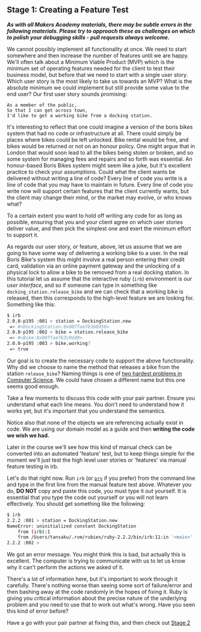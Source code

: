 ## Stage 1: Creating a Feature Test

***As with all Makers Academy materials, there may be subtle errors in the following materials.  Please try to approach these as challenges on which to polish your debugging skills - pull requests always welcome.***

We cannot possibly implement all functionality at once. We need to start somewhere and then increase the number of features until we are happy.  We'll often talk about a Minimum Viable Product (MVP) which is the minimum set of operating features needed for the client to test their business model, but before that we need to start with a single user story.  Which user story is the most likely to take us towards an MVP? What is the absolute minimum we could implement but still provide some value to the end user? Our first user story sounds promising:

```
As a member of the public,
So that I can get across town,
I'd like to get a working bike from a docking station.
```

It's interesting to reflect that one could imagine a version of the boris bikes system that had no code or infrastructure at all.  There could simply be places where bikes could be left unlocked.  Bike rental would be free, and bikes would be returned or not on an honour policy.  One might argue that in London that would soon lead to all the bikes being stolen or broken, and so some system for managing fees and repairs and so forth was essential.  An honour-based Boris Bikes system might seem like a joke, but it's excellent practice to check your assumptions.  Could what the client wants be delivered without writing a line of code?  Every line of code you write is a line of code that you may have to maintain in future. Every line of code you write now will support certain features that the client currently wants, but the client may change their mind, or the market may evolve, or who knows what?

To a certain extent you want to hold off writing any code for as long as possible, ensuring that you and your client agree on which user stories deliver value, and then pick the simplest one and exert the minimum effort to support it.

As regards our user story, or feature, above, let us assume that we are going to have some way of delivering a working bike to a user.  In the real Boris Bike's system this might involve a real person entering their credit card, validation via an online payment gateway and the unlocking of a physical lock to allow a bike to be removed from a real docking station.  In this tutorial let us assume that the interactive ruby (`irb`) environment is our *user interface*, and so if someone can type in something like `docking_station.release_bike` and we can check that a working bike is released, then this corresponds to the high-level feature we are looking for.  Something like this:

```sh
$ irb
2.0.0-p195 :001 > station = DockingStation.new
 => #<DockingStation:0x007fae7b3b8950>
2.0.0-p195 :002 > bike = station.release_bike
 => #<Bike:0x007fae7b3c0dd0>
2.0.0-p195 :003 > bike.working?
 => true
```

Our goal is to create the necessary code to support the above functionality.  Why did we choose to name the method that releases a bike from the station `release_bike`? Naming things is one of [two hardest problems in Computer Science](http://martinfowler.com/bliki/TwoHardThings.html). We could have chosen a different name but this one seems good enough.

Take a few moments to discuss this code with your pair partner.  Ensure you understand what each line means.  You don't need to understand how it works yet, but it's important that you understand the semantics.

Notice also that none of the objects we are referencing actually exist in code.  We are using our domain model as a guide and then **writing the code we wish we had.**

Later in the course we'll see how this kind of manual check can be converted into an automated 'feature' test, but  to keep things simple for the moment we'll just test the high level user stories or 'features' via manual feature testing in irb.

Let's do that right now. Run `irb` (or [`pry`](http://pryrepl.org/) if you prefer) from the command line and type in the first line from the manual feature test above.  Whatever you do, **DO NOT** copy and paste this code, you must type it out yourself.  It is essential that you type the code out yourself or you will not learn effectively.  You should get something like the following:

```sh
$ irb
2.2.2 :001 > station = DockingStation.new
NameError: uninitialized constant DockingStation
	from (irb):1
	from /Users/tansaku/.rvm/rubies/ruby-2.2.2/bin/irb:11:in '<main>'
2.2.2 :002 > 
```

We got an error message.  You might think this is bad, but actually this is excellent.  The computer is trying to communicate with us to let us know why it can't perform the actions we asked of it.

There's a lot of information here, but it's important to work through it carefully.  There's nothing worse than seeing some sort of failure/error and then bashing away at the code randomly in the hopes of fixing it.  Ruby is giving you critical information about the precise nature of the underlying problem and you need to use that to work out what's wrong.  Have you seen this kind of error before?

Have a go with your pair partner at fixing this, and then check out [Stage 2](boris_bikes_stage_2.md)
